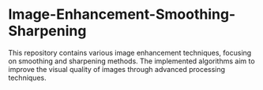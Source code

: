 # Image-Enhancement-Smoothing-Sharpening
This repository contains various image enhancement techniques, focusing on smoothing and sharpening methods. The implemented algorithms aim to improve the visual quality of images through advanced processing techniques.
